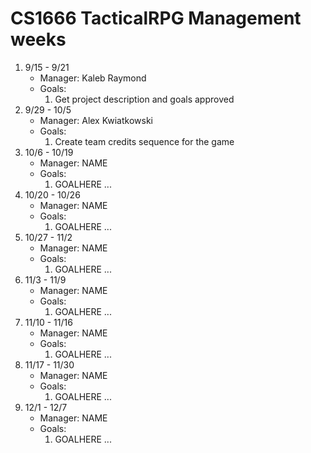 # CS1666 TacticalRPG Management weeks

1. 9/15 - 9/21
	* Manager: Kaleb Raymond
	* Goals:
		1. Get project description and goals approved
1. 9/29 - 10/5
	* Manager: Alex Kwiatkowski
	* Goals:
		1. Create team credits sequence for the game
1. 10/6 - 10/19
	* Manager: NAME
	* Goals:
		1. GOALHERE
		...
1. 10/20 - 10/26
	* Manager: NAME
	* Goals:
		1. GOALHERE
		...
1. 10/27 - 11/2
	* Manager: NAME
	* Goals:
		1. GOALHERE
		...
1. 11/3 - 11/9
	* Manager: NAME
	* Goals:
		1. GOALHERE
		...
1. 11/10 - 11/16
	* Manager: NAME
	* Goals:
		1. GOALHERE
		...
1. 11/17 - 11/30
	* Manager: NAME
	* Goals:
		1. GOALHERE
		...
1. 12/1 - 12/7
	* Manager: NAME
	* Goals:
		1. GOALHERE
		...


